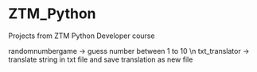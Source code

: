 # ZTM_Python
Projects from ZTM Python Developer course

randomnumbergame -> guess number between 1 to 10
\n
txt_translator -> translate string in txt file and save translation as new file
